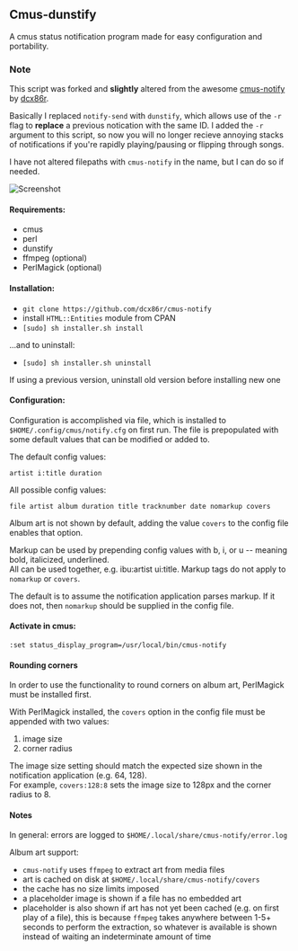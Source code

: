 ## Cmus-dunstify

A cmus status notification program made for easy configuration and portability.

### Note
This script was forked and **slightly** altered from the awesome [cmus-notify](https://github.com/dcx86r/cmus-notify) by [dcx86r](https://github.com/dcx86r).

Basically I replaced `notify-send` with `dunstify`, which allows use of the `-r` flag to **replace** a previous notication with the same ID. I added the `-r` argument to this script, so now you will no longer recieve annoying stacks of notifications if you're rapidly playing/pausing or flipping through songs.

I have not altered filepaths with `cmus-notify` in the name, but I can do so if needed.


![Screenshot](https://raw.githubusercontent.com/dcx86r/cmus-notify/master/2020-12-18-a85d.jpg)

#### Requirements:

* cmus
* perl
* dunstify
* ffmpeg (optional)
* PerlMagick (optional)

#### Installation:

* `git clone https://github.com/dcx86r/cmus-notify`  
* install `HTML::Entities` module from CPAN
* `[sudo] sh installer.sh install`

...and to uninstall:  
* `[sudo] sh installer.sh uninstall`

If using a previous version, uninstall old version before installing new one

#### Configuration:

Configuration is accomplished via file, which is installed to `$HOME/.config/cmus/notify.cfg`
on first run. The file is prepopulated with some default values that can be modified or
added to.

The default config values:

`artist i:title duration`

All possible config values:

`file artist album duration title tracknumber date nomarkup covers`

Album art is not shown by default, adding the value `covers` to the config file enables that option.

Markup can be used by prepending config values with b, i, or u -- meaning bold, italicized, underlined.  
All can be used together, e.g. ibu:artist ui:title. Markup tags do not apply to `nomarkup` or `covers`.

The default is to assume the notification application parses markup. If it does not, then `nomarkup` should be supplied in the config file.

#### Activate in cmus:

`:set status_display_program=/usr/local/bin/cmus-notify`

#### Rounding corners

In order to use the functionality to round corners on album art, PerlMagick must be installed first.  

With PerlMagick installed, the `covers` option in the config file must be appended with two values:

1. image size
2. corner radius

The image size setting should match the expected size shown in the notification application (e.g. 64, 128).  
For example, `covers:128:8` sets the image size to 128px and the corner radius to 8.

#### Notes

In general: errors are logged to `$HOME/.local/share/cmus-notify/error.log`

Album art support:  
* `cmus-notify` uses `ffmpeg` to extract art from media files
* art is cached on disk at `$HOME/.local/share/cmus-notify/covers`
* the cache has no size limits imposed
* a placeholder image is shown if a file has no embedded art
* placeholder is also shown if art has not yet been cached (e.g. on first play 
of a file), this is because `ffmpeg` takes anywhere between 1-5+ seconds to
perform the extraction, so whatever is available is shown instead of waiting
an indeterminate amount of time
